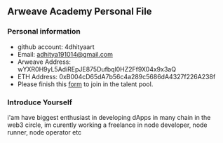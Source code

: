## Arweave Academy Personal File

### Personal information

- github account: 4dhityaart
- Email: adhitya191014@gmail.com
- Arweave Address: wYXR0H9yL5AdiREpJE875Dufbql0HZ2Ff9X04x9x3aQ
- ETH Address: 0xB004cD65dA7b56c4a289c5686dA4327f226A238f
- Please finish this [form](https://docs.google.com/forms/d/e/1FAIpQLSfWA5fIIcBgmRppm3jNz5vmf9Mai_QMVil-2pO4r7YKn_Zhtw/viewform?usp=sf_link) to join in the talent pool.

### Introduce Yourself
 i'am have biggest enthusiast in developing dApps in many chain in the web3 circle, im curently working a freelance in node developer, node runner, node operator etc
